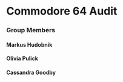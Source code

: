 # Commodore 64 Audit

### Group Members

#### Markus Hudobnik
#### Olivia Pulick
#### Cassandra Goodby
